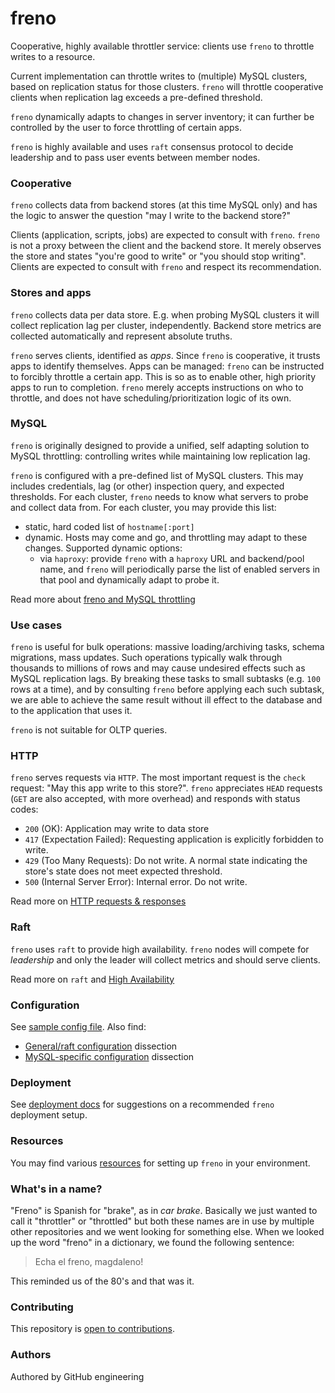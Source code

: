 # freno

Cooperative, highly available throttler service: clients use `freno` to throttle writes to a resource.

Current implementation can throttle writes to (multiple) MySQL clusters, based on replication status for those clusters. `freno` will throttle cooperative clients when replication lag exceeds a pre-defined threshold.

`freno` dynamically adapts to changes in server inventory; it can further be controlled by the user to force throttling of certain apps.

`freno` is highly available and uses `raft` consensus protocol to decide leadership and to pass user events between member nodes.


### Cooperative

`freno` collects data from backend stores (at this time MySQL only) and has the logic to answer the question "may I write to the backend store?"

Clients (application, scripts, jobs) are expected to consult with `freno`. `freno` is not a proxy between the client and the backend store. It merely observes the store and states "you're good to write" or "you should stop writing". Clients are expected to consult with `freno` and respect its recommendation.

### Stores and apps

`freno` collects data per data store. E.g. when probing MySQL clusters it will collect replication lag per cluster, independently. Backend store metrics are collected automatically and represent absolute truths.

`freno` serves clients, identified as _apps_. Since `freno` is cooperative, it trusts apps to identify themselves. Apps can be managed: `freno` can be instructed to forcibly throttle a certain app. This is so as to enable other, high priority apps to run to completion. `freno` merely accepts instructions on who to throttle, and does not have scheduling/prioritization logic of its own.

### MySQL

`freno` is originally designed to provide a unified, self adapting solution to MySQL throttling: controlling writes while maintaining low replication lag.

`freno` is configured with a pre-defined list of MySQL clusters. This may includes credentials, lag (or other) inspection query, and expected thresholds. For each cluster, `freno` needs to know what servers to probe and collect data from. For each cluster, you may provide this list:

- static, hard coded list of `hostname[:port]`
- dynamic. Hosts may come and go, and throttling may adapt to these changes. Supported dynamic options:
  - via `haproxy`: provide `freno` with a `haproxy` URL and backend/pool name, and `freno` will periodically parse the list of enabled servers in that pool and dynamically adapt to probe it.

Read more about [freno and MySQL throttling](doc/mysql.md)

### Use cases

`freno` is useful for bulk operations: massive loading/archiving tasks, schema migrations, mass updates. Such operations typically walk through thousands to millions of rows and may cause undesired effects such as MySQL replication lags. By breaking these tasks to small subtasks (e.g. `100` rows at a time), and by consulting `freno` before applying each such subtask, we are able to achieve the same result without ill effect to the database and to the application that uses it.

`freno` is not suitable for OLTP queries.

### HTTP

`freno` serves requests via `HTTP`. The most important request is the `check` request: "May this app write to this store?". `freno` appreciates `HEAD` requests (`GET` are also accepted, with more overhead) and responds with status codes:

- `200` (OK): Application may write to data store
- `417` (Expectation Failed): Requesting application is explicitly forbidden to write.
- `429` (Too Many Requests): Do not write. A normal state indicating the store's state does not meet expected threshold.
- `500` (Internal Server Error): Internal error. Do not write.

Read more on [HTTP requests & responses](doc/http.md)

### Raft

`freno` uses `raft` to provide high availability. `freno` nodes will compete for _leadership_ and only the leader will collect metrics and should serve clients.

Read more on `raft` and [High Availability](doc/high-availability.md)

### Configuration

See [sample config file](resources/freno.conf.sample.json). Also find:

- [General/raft configuration](doc/high-availability.md#configuration) dissection
- [MySQL-specific configuration](doc/mysql.md#configuration) dissection

### Deployment

See [deployment docs](doc/deploy.md) for suggestions on a recommended `freno` deployment setup.

### Resources

You may find various [resources](resources/) for setting up `freno` in your environment.

### What's in a name?

"Freno" is Spanish for "brake", as in _car brake_. Basically we just wanted to call it "throttler" or "throttled" but both these names are in use by multiple other repositories and we went looking for something else. When we looked up the word "freno" in a dictionary, we found the following sentence:

> Echa el freno, magdaleno!

This reminded us of the 80's and that was it.

### Contributing

This repository is [open to contributions](.github/CONTRIBUTING.md).

### Authors

Authored by GitHub engineering
